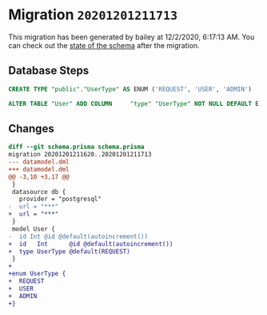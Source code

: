 # Migration `20201201211713`

This migration has been generated by bailey at 12/2/2020, 6:17:13 AM.
You can check out the [state of the schema](./schema.prisma) after the migration.

## Database Steps

```sql
CREATE TYPE "public"."UserType" AS ENUM ('REQUEST', 'USER', 'ADMIN')

ALTER TABLE "User" ADD COLUMN     "type" "UserType" NOT NULL DEFAULT E'REQUEST'
```

## Changes

```diff
diff --git schema.prisma schema.prisma
migration 20201201211620..20201201211713
--- datamodel.dml
+++ datamodel.dml
@@ -3,10 +3,17 @@
 }
 datasource db {
   provider = "postgresql"
-  url = "***"
+  url = "***"
 }
 model User {
-  id Int @id @default(autoincrement())
+  id   Int      @id @default(autoincrement())
+  type UserType @default(REQUEST)
 }
+
+enum UserType {
+  REQUEST
+  USER
+  ADMIN
+}
```



